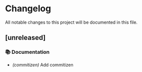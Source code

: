 # Changelog

All notable changes to this project will be documented in this file.

## [unreleased]

### 📚 Documentation

- *(commitizen)* Add commitizen

<!-- generated by git-cliff -->
